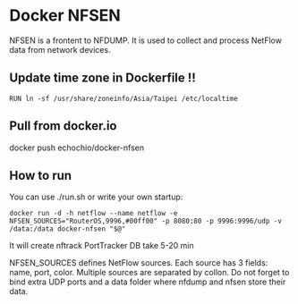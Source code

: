 Docker NFSEN
============

NFSEN is a frontent to NFDUMP. It is used to collect and process NetFlow data from network devices.

Update time zone in Dockerfile !!
----------

	RUN ln -sf /usr/share/zoneinfo/Asia/Taipei /etc/localtime

Pull from docker.io
----------

docker push echochio/docker-nfsen

How to run
----------

You can use ./run.sh or write your own startup:

	docker run -d -h netflow --name netflow -e NFSEN_SOURCES="RouterOS,9996,#00ff00" -p 8080:80 -p 9996:9996/udp -v /data:/data docker-nfsen "$@"

It will create nftrack PortTracker DB take 5-20 min

NFSEN_SOURCES defines NetFlow sources.
Each source has 3 fields: name, port, color. Multiple sources are separated by collon.
Do not forget to bind extra UDP ports and a data folder where nfdump and nfsen store their data.
